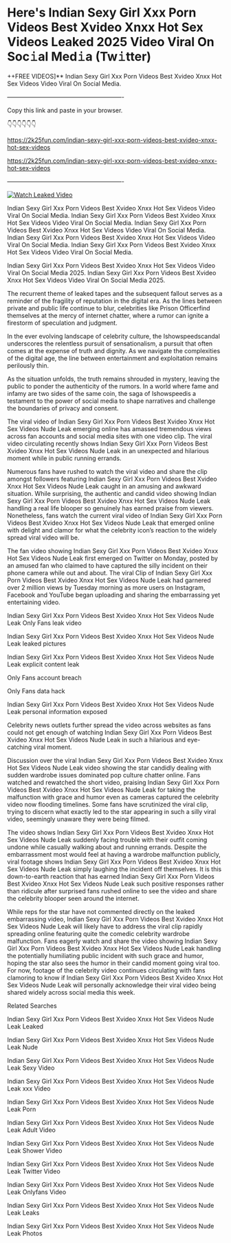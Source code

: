 # Here's Indian Sexy Girl Xxx Porn Videos Best Xvideo Xnxx Hot Sex Videos Leaked 2025 Video Viral On Soc𝚒al Med𝚒a (Tw𝚒tter)

++FREE VIDEOS]** Indian Sexy Girl Xxx Porn Videos Best Xvideo Xnxx Hot Sex Videos Video Viral On Social Media.

———————————————————-

Copy this link and paste in your browser.

👇👇👇👇👇👇

https://2k25fun.com/indian-sexy-girl-xxx-porn-videos-best-xvideo-xnxx-hot-sex-videos

https://2k25fun.com/indian-sexy-girl-xxx-porn-videos-best-xvideo-xnxx-hot-sex-videos

———————————————————-

[![Watch Leaked Video](https://miro.medium.com/v2/resize:fit:828/format:webp/1*cilzJN44JGOrTw9NJCrNHA.gif "Watch Leaked Video")](https://2k25fun.com/indian-sexy-girl-xxx-porn-videos-best-xvideo-xnxx-hot-sex-videos)

Indian Sexy Girl Xxx Porn Videos Best Xvideo Xnxx Hot Sex Videos Video Viral On Social Media. Indian Sexy Girl Xxx Porn Videos Best Xvideo Xnxx Hot Sex Videos Video Viral On Social Media. Indian Sexy Girl Xxx Porn Videos Best Xvideo Xnxx Hot Sex Videos Video Viral On Social Media. Indian Sexy Girl Xxx Porn Videos Best Xvideo Xnxx Hot Sex Videos Video Viral On Social Media. Indian Sexy Girl Xxx Porn Videos Best Xvideo Xnxx Hot Sex Videos Video Viral On Social Media.

Indian Sexy Girl Xxx Porn Videos Best Xvideo Xnxx Hot Sex Videos Video Viral On Social Media 2025. Indian Sexy Girl Xxx Porn Videos Best Xvideo Xnxx Hot Sex Videos Video Viral On Social Media 2025.

The recurrent theme of leaked tapes and the subsequent fallout serves as a reminder of the fragility of reputation in the digital era. As the lines between private and public life continue to blur, celebrities like Prison Officerfind themselves at the mercy of internet chatter, where a rumor can ignite a firestorm of speculation and judgment.

In the ever evolving landscape of celebrity culture, the Ishowspeedscandal underscores the relentless pursuit of sensationalism, a pursuit that often comes at the expense of truth and dignity. As we navigate the complexities of the digital age, the line between entertainment and exploitation remains perilously thin.

As the situation unfolds, the truth remains shrouded in mystery, leaving the public to ponder the authenticity of the rumors. In a world where fame and infamy are two sides of the same coin, the saga of Ishowspeedis a testament to the power of social media to shape narratives and challenge the boundaries of privacy and consent.

The viral video of Indian Sexy Girl Xxx Porn Videos Best Xvideo Xnxx Hot Sex Videos Nude Leak emerging online has amassed tremendous views across fan accounts and social media sites with one video clip. The viral video circulating recently shows Indian Sexy Girl Xxx Porn Videos Best Xvideo Xnxx Hot Sex Videos Nude Leak in an unexpected and hilarious moment while in public running errands.

Numerous fans have rushed to watch the viral video and share the clip amongst followers featuring Indian Sexy Girl Xxx Porn Videos Best Xvideo Xnxx Hot Sex Videos Nude Leak caught in an amusing and awkward situation. While surprising, the authentic and candid video showing Indian Sexy Girl Xxx Porn Videos Best Xvideo Xnxx Hot Sex Videos Nude Leak handling a real life blooper so genuinely has earned praise from viewers. Nonetheless, fans watch the current viral video of Indian Sexy Girl Xxx Porn Videos Best Xvideo Xnxx Hot Sex Videos Nude Leak that emerged online with delight and clamor for what the celebrity icon’s reaction to the widely spread viral video will be.

The fan video showing Indian Sexy Girl Xxx Porn Videos Best Xvideo Xnxx Hot Sex Videos Nude Leak first emerged on Twitter on Monday, posted by an amused fan who claimed to have captured the silly incident on their phone camera while out and about. The viral Clip of Indian Sexy Girl Xxx Porn Videos Best Xvideo Xnxx Hot Sex Videos Nude Leak had garnered over 2 million views by Tuesday morning as more users on Instagram, Facebook and YouTube began uploading and sharing the embarrassing yet entertaining video.

Indian Sexy Girl Xxx Porn Videos Best Xvideo Xnxx Hot Sex Videos Nude Leak Only Fans leak video

Indian Sexy Girl Xxx Porn Videos Best Xvideo Xnxx Hot Sex Videos Nude Leak leaked pictures

Indian Sexy Girl Xxx Porn Videos Best Xvideo Xnxx Hot Sex Videos Nude Leak explicit content leak

Only Fans account breach

Only Fans data hack

Indian Sexy Girl Xxx Porn Videos Best Xvideo Xnxx Hot Sex Videos Nude Leak personal information exposed

Celebrity news outlets further spread the video across websites as fans could not get enough of watching Indian Sexy Girl Xxx Porn Videos Best Xvideo Xnxx Hot Sex Videos Nude Leak in such a hilarious and eye-catching viral moment.

Discussion over the viral Indian Sexy Girl Xxx Porn Videos Best Xvideo Xnxx Hot Sex Videos Nude Leak video showing the star candidly dealing with sudden wardrobe issues dominated pop culture chatter online. Fans watched and rewatched the short video, praising Indian Sexy Girl Xxx Porn Videos Best Xvideo Xnxx Hot Sex Videos Nude Leak for taking the malfunction with grace and humor even as cameras captured the celebrity video now flooding timelines. Some fans have scrutinized the viral clip, trying to discern what exactly led to the star appearing in such a silly viral video, seemingly unaware they were being filmed.

The video shows Indian Sexy Girl Xxx Porn Videos Best Xvideo Xnxx Hot Sex Videos Nude Leak suddenly facing trouble with their outfit coming undone while casually walking about and running errands. Despite the embarrassment most would feel at having a wardrobe malfunction publicly, viral footage shows Indian Sexy Girl Xxx Porn Videos Best Xvideo Xnxx Hot Sex Videos Nude Leak simply laughing the incident off themselves. It is this down-to-earth reaction that has earned Indian Sexy Girl Xxx Porn Videos Best Xvideo Xnxx Hot Sex Videos Nude Leak such positive responses rather than ridicule after surprised fans rushed online to see the video and share the celebrity blooper seen around the internet.

While reps for the star have not commented directly on the leaked embarrassing video, Indian Sexy Girl Xxx Porn Videos Best Xvideo Xnxx Hot Sex Videos Nude Leak will likely have to address the viral clip rapidly spreading online featuring quite the comedic celebrity wardrobe malfunction. Fans eagerly watch and share the video showing Indian Sexy Girl Xxx Porn Videos Best Xvideo Xnxx Hot Sex Videos Nude Leak handling the potentially humiliating public incident with such grace and humor, hoping the star also sees the humor in their candid moment going viral too. For now, footage of the celebrity video continues circulating with fans clamoring to know if Indian Sexy Girl Xxx Porn Videos Best Xvideo Xnxx Hot Sex Videos Nude Leak will personally acknowledge their viral video being shared widely across social media this week.

Related Searches

Indian Sexy Girl Xxx Porn Videos Best Xvideo Xnxx Hot Sex Videos Nude Leak Leaked

Indian Sexy Girl Xxx Porn Videos Best Xvideo Xnxx Hot Sex Videos Nude Leak Nude

Indian Sexy Girl Xxx Porn Videos Best Xvideo Xnxx Hot Sex Videos Nude Leak Sexy Video

Indian Sexy Girl Xxx Porn Videos Best Xvideo Xnxx Hot Sex Videos Nude Leak xxx Video

Indian Sexy Girl Xxx Porn Videos Best Xvideo Xnxx Hot Sex Videos Nude Leak Porn

Indian Sexy Girl Xxx Porn Videos Best Xvideo Xnxx Hot Sex Videos Nude Leak Adult Video

Indian Sexy Girl Xxx Porn Videos Best Xvideo Xnxx Hot Sex Videos Nude Leak Shower Video

Indian Sexy Girl Xxx Porn Videos Best Xvideo Xnxx Hot Sex Videos Nude Leak Twitter Video

Indian Sexy Girl Xxx Porn Videos Best Xvideo Xnxx Hot Sex Videos Nude Leak Onlyfans Video

Indian Sexy Girl Xxx Porn Videos Best Xvideo Xnxx Hot Sex Videos Nude Leak Leaks

Indian Sexy Girl Xxx Porn Videos Best Xvideo Xnxx Hot Sex Videos Nude Leak Photos